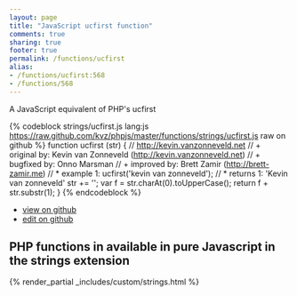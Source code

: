 ```yaml
---
layout: page
title: "JavaScript ucfirst function"
comments: true
sharing: true
footer: true
permalink: /functions/ucfirst
alias:
- /functions/ucfirst:568
- /functions/568
---
```

<!-- Generated by Rakefile:build -->
A JavaScript equivalent of PHP's ucfirst

{% codeblock strings/ucfirst.js lang:js https://raw.github.com/kvz/phpjs/master/functions/strings/ucfirst.js raw on github %}
function ucfirst (str) {
    // http://kevin.vanzonneveld.net
    // +   original by: Kevin van Zonneveld (http://kevin.vanzonneveld.net)
    // +   bugfixed by: Onno Marsman
    // +   improved by: Brett Zamir (http://brett-zamir.me)
    // *     example 1: ucfirst('kevin van zonneveld');
    // *     returns 1: 'Kevin van zonneveld'
    str += '';
    var f = str.charAt(0).toUpperCase();
    return f + str.substr(1);
}
{% endcodeblock %}

 - [view on github](https://github.com/kvz/phpjs/blob/master/functions/strings/ucfirst.js)
 - [edit on github](https://github.com/kvz/phpjs/edit/master/functions/strings/ucfirst.js)

## PHP functions in available in pure Javascript in the strings extension
{% render_partial _includes/custom/strings.html %}

